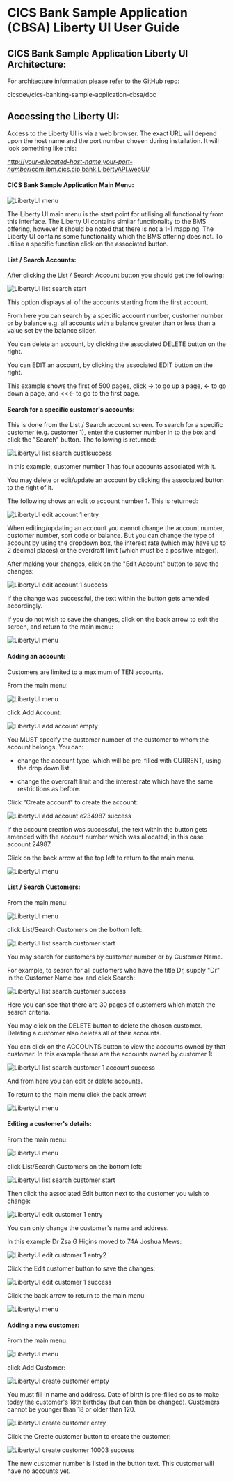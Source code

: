 # CICS Bank Sample Application (CBSA) Liberty UI User Guide 

## 

## CICS Bank Sample Application Liberty UI Architecture:

For architecture information please refer to the GitHub repo:

cicsdev/cics-banking-sample-application-cbsa/doc

## Accessing the Liberty UI:

Access to the Liberty UI is via a web browser. The exact URL will depend
upon the host name and the port number chosen during installation. It
will look something like this:

[http://*your-allocated-host-name*:*your-port-number*/com.ibm.cics.cip.bank.LibertyAPI.webUI/](http://your-allocated-host-name:your-port-number/com.ibm.cics.cip.bank.LibertyAPI.webUI/)

#### CICS Bank Sample Application Main Menu:

![LibertyUI menu](../doc/images/LibertyUIUserGuide/LibertyUI_MENU.jpg)

The Liberty UI main menu is the start point for utilising all
functionality from this interface. The Liberty UI contains similar
functionality to the BMS offering, however it should be noted that there
is not a 1-1 mapping. The Liberty UI contains some functionality which
the BMS offering does not. To utilise a specific function click on the
associated button.

#### List / Search Accounts:

After clicking the List / Search Account button you should get the
following:

![LibertyUI list search
start](../doc/images/LibertyUIUserGuide/LibertyUI_LIST_SEARCH_START.jpg)

This option displays all of the accounts starting from the first
account.

From here you can search by a specific account number, customer number
or by balance e.g. all accounts with a balance greater than or less than
a value set by the balance slider.

You can delete an account, by clicking the associated DELETE button on
the right.

You can EDIT an account, by clicking the associated EDIT button on the
right.

This example shows the first of 500 pages, click -\> to go up a page,
\<- to go down a page, and \<\<\<- to go to the first page.

#### Search for a specific customer's accounts:

This is done from the List / Search account screen. To search for a
specific customer (e.g. customer 1), enter the customer number in to the
box and click the "Search" button. The following is returned:

![LibertyUI list search cust1success](../doc/images/LibertyUIUserGuide/LibertyUI_LIST_SEARCH_CUST_1_SUCCESS.jpg)


In this example, customer number 1 has four accounts associated with it.

You may delete or edit/update an account by clicking the associated
button to the right of it.

The following shows an edit to account number 1. This is returned:

![LibertyUI edit account 1 entry](../doc/images/LibertyUIUserGuide/LibertyUI_EDIT_ACCOUNT_1_ENTRY.jpg)


When editing/updating an account you cannot change the account number,
customer number, sort code or balance. But you can change the type of
account by using the dropdown box, the interest rate (which may have up
to 2 decimal places) or the overdraft limit (which must be a positive
integer).

After making your changes, click on the "Edit Account" button to save
the changes:

![LibertyUI edit account 1 success](../doc/images/LibertyUIUserGuide/LibertyUI_EDIT_ACCOUNT_1_SUCCESS.jpg)

If the change was successful, the text within the button gets amended
accordingly.

If you do not wish to save the changes, click on the back arrow to exit
the screen, and return to the main menu:

![LibertyUI menu](../doc/images/LibertyUIUserGuide/LibertyUI_MENU.jpg)



#### Adding an account:

Customers are limited to a maximum of TEN accounts.

From the main menu:

![LibertyUI menu](../doc/images/LibertyUIUserGuide/LibertyUI_MENU.jpg)


click Add Account:

![LibertyUI add account empty](../doc/images/LibertyUIUserGuide/LibertyUI_ADD_ACCOUNT_EMPTY.jpg)

You MUST specify the customer number of the customer to whom the account
belongs. You can:

-   change the account type, which will be pre-filled with CURRENT,
    using the drop down list.

-   change the overdraft limit and the interest rate which have the same
    restrictions as before.

Click "Create account" to create the account:

![LibertyUI add account e234987 success](../doc/images/LibertyUIUserGuide/LibertyUI_ADD_ACCOUNT_234987_SUCCESS.jpg)


If the account creation was successful, the text within the button gets
amended with the account number which was allocated, in this case
account 24987.

Click on the back arrow at the top left to return to the main menu.

![LibertyUI menu](../doc/images/LibertyUIUserGuide/LibertyUI_MENU.jpg)


#### List / Search Customers:

From the main menu:

![LibertyUI menu](../doc/images/LibertyUIUserGuide/LibertyUI_MENU.jpg)


click List/Search Customers on the bottom left:

![LibertyUI list search customer start](../doc/images/LibertyUIUserGuide/LibertyUI_LIST_SEARCH_CUSTOMER_START.jpg)


You may search for customers by customer number or by Customer Name.

For example, to search for all customers who have the title Dr, supply
"Dr" in the Customer Name box and click Search:

![LibertyUI list search customer success](../doc/images/LibertyUIUserGuide/LibertyUI_LIST_SEARCH_CUSTOMER_SUCCESS.jpg)


Here you can see that there are 30 pages of customers which match the
search criteria.

You may click on the DELETE button to delete the chosen customer.
Deleting a customer also deletes all of their accounts.

You can click on the ACCOUNTS button to view the accounts owned by that
customer. In this example these are the accounts owned by customer 1:

![LibertyUI list search customer 1 account success](../doc/images/LibertyUIUserGuide/LibertyUI_LIST_SEARCH_CUSTOMER_1_ACCOUNT_SUCCESS.jpg)


And from here you can edit or delete accounts.

To return to the main menu click the back arrow:

![LibertyUI menu](../doc/images/LibertyUIUserGuide/LibertyUI_MENU.jpg)


#### Editing a customer's details:

From the main menu:

![LibertyUI menu](../doc/images/LibertyUIUserGuide/LibertyUI_MENU.jpg)


click List/Search Customers on the bottom left:

![LibertyUI list search customer start](../doc/images/LibertyUIUserGuide/LibertyUI_LIST_SEARCH_CUSTOMER_START.jpg)


Then click the associated Edit button next to the customer you wish to
change:

![LibertyUI edit customer 1 entry](../doc/images/LibertyUIUserGuide/LibertyUI_EDIT_CUSTOMER_1_ENTRY.jpg)


You can only change the customer's name and address.

In this example Dr Zsa G Higins moved to 74A Joshua Mews:

![LibertyUI edit customer 1 entry2](../doc/images/LibertyUIUserGuide/LibertyUI_EDIT_CUSTOMER_1_ENTRY2.jpg)


Click the Edit customer button to save the changes:

![LibertyUI edit customer 1 success](../doc/images/LibertyUIUserGuide/LibertyUI_EDIT_CUSTOMER_1_SUCCESS.jpg)


Click the back arrow to return to the main menu:

![LibertyUI menu](../doc/images/LibertyUIUserGuide/LibertyUI_MENU.jpg)


#### Adding a new customer:

From the main menu:

![LibertyUI menu](../doc/images/LibertyUIUserGuide/LibertyUI_MENU.jpg)


click Add Customer:

![LibertyUI create customer empty](../doc/images/LibertyUIUserGuide/LibertyUI_CREATE_CUSTOMER_EMPTY.jpg)


You must fill in name and address. Date of birth is pre-filled so as to
make today the customer's 18th birthday (but can then be changed).
Customers cannot be younger than 18 or older than 120.

![LibertyUI create customer entry](../doc/images/LibertyUIUserGuide/LibertyUI_CREATE_CUSTOMER_ENTRY.jpg)


Click the Create customer button to create the customer:

![LibertyUI create customer 10003 success](../doc/images/LibertyUIUserGuide/LibertyUI_CREATE_CUSTOMER_10003_SUCCESS.jpg)


The new customer number is listed in the button text. This customer will
have no accounts yet.
